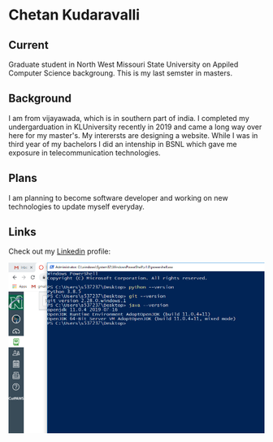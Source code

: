 # Chetan Kudaravalli
## Current
Graduate student in North West Missouri State University on Appiled Computer Science backgroung. This is my last semster in masters.

## Background
I am from vijayawada, which is in southern part of india. I completed my undergarduation in KLUniversity recently in 2019 and came a long way over here for my master's. My interersts are designing a website. While I was in third year of my bachelors I did an intenship in BSNL which gave me exposure in telecommunication technologies.
## Plans
I am planning to become software developer and working on new technologies to update myself everyday.
## Links
Check out my [Linkedin](https://www.linkedin.com/in/chetan-kudaravalli-584624120/) profile: 

![This is my pic](sc.PNG)
